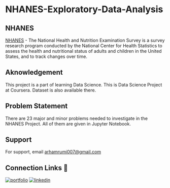 
# NHANES-Exploratory-Data-Analysis

## NHANES

[NHANES](https://www.cdc.gov/nchs/nhanes/about_nhanes.htm) - The National Health and Nutrition Examination Survey is a survey research program conducted by the National Center for Health Statistics to assess the health and nutritional status of adults and children in the United States, and to track changes over time.
## Aknowledgement

This project is a part of learning Data Science. This is Data Science Project at Coursera. Dataset is also available there.
## Problem Statement

There are 23 major and minor problems needed to investigate in the NHANES Project. All of them are given in Jupyter Notebook.
 

## Support

For support, email arhamrumi007@gmail.com


  
## Connection Links 🔗
[![portfolio](https://img.shields.io/badge/my_portfolio-000?style=for-the-badge&logo=ko-fi&logoColor=white)](https://arham-rumi.netlify.app/)
[![linkedin](https://img.shields.io/badge/linkedin-0A66C2?style=for-the-badge&logo=linkedin&logoColor=white)](https://www.linkedin.com/in/arham-rumi-94769b180/)
